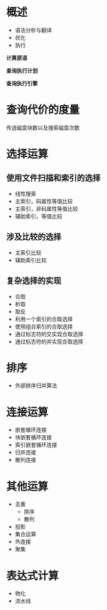 # 概述

- 语法分析与翻译
- 优化
- 执行

**计算原语**

**查询执行计划**

**查询执行引擎**
# 查询代价的度量

传送磁盘块数以及搜索磁盘次数

# 选择运算

## 使用文件扫描和索引的选择

- 线性搜索
- 主索引，码属性等值比较
- 主索引，非码属性等值比较
- 辅助索引，等值比较

## 涉及比较的选择

- 主索引比较
- 辅助索引比较

## 复杂选择的实现

- 合取
- 析取
- 取反
- 利用一个索引的合取选择
- 使用组合索引的合取选择
- 通过标志符的交实现合取选择
- 通过标志符的并实现合取选择

# 排序

- 外部排序归并算法

# 连接运算

- 嵌套循环连接
- 块嵌套循环连接
- 索引嵌套循环连接
- 归并连接
- 散列连接

# 其他运算
- 去重
  - 排序
  - 散列
- 投影
- 集合运算
- 外连接
- 聚集

# 表达式计算
- 物化
- 流水线